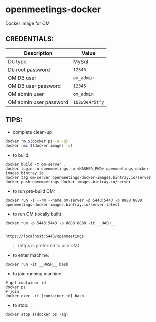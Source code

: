 # openmeetings-docker
Docker image for OM

## CREDENTIALS:

|Description|Value|
|-----------|-----|
|Db type| MySql|
|Db root password|`12345`|
|OM DB user|`om_admin`|
|OM DB user password|`12345`|
|OM admin user|`om_admin`|
|OM admin user password|`1Q2w3e4r5t^y`|


## TIPS:

* complete clean-up
```bash
docker rm $(docker ps -a -q)
docker rmi $(docker images -q)
```

* to build: 
```
docker build -t om-server .
docker login -u openmeetings -p <HASHED_PWD> openmeetings-docker-images.bintray.io
docker tag om-server openmeetings-docker-images.bintray.io/server
docker push openmeetings-docker-images.bintray.io/server
```

* to run pre-build OM:
```
docker run -i --rm --name om-server -p 5443:5443 -p 8888:8888 openmeetings-docker-images.bintray.io/server:latest
```

* to run OM (locally built):
```
docker run -p 5443:5443 -p 8888:8888 -it __HASH__


https://localhost:5443/openmeetings
```
> (https is preferred to use OM)


* to enter machine:
```
docker run -it __HASH__ bash
```

* to join running machine
```
# get container id
docker ps
# join
docker exec -it [container-id] bash
```

* to stop:
```
docker stop $(docker ps -aq)
```
